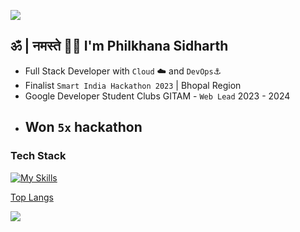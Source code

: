 ![](https://capsule-render.vercel.app/api?type=waving&color=gradient&height=100&section=header)
## ॐ | नमस्ते 🙏🏼 I'm Philkhana Sidharth

- Full Stack Developer with `Cloud` ☁️ and `DevOps`⚓️
- Finalist `Smart India Hackathon 2023` | Bhopal Region
- Google Developer Student Clubs GITAM - `Web Lead` 2023 - 2024
- ## Won `5x` hackathon
### Tech Stack
[![My Skills](https://skillicons.dev/icons?i=nextjs,react,aws,prisma,kubernetes,docker,postgres,mongodb,vite,express,workers,terraform,nodejs,redis,grafana,prometheus,tailwind,postman,figma,firebase,supabase,java,py,ts,js,go,rust,c,cpp)](https://skillicons.dev)  

<!-- <p align="left"> <img src="https://komarev.com/ghpvc/?username=psidh&label=Profile%20views&color=000000&style=flat" alt="psidh" /> </p> -->

<!-- [![Sidh's github activity graph](https://github-readme-activity-graph.vercel.app/graph?username=psidh&theme=github-compact)](https://github.com/psidh/github-readme-activity-graph) -->

<!-- ![stats](https://github-readme-stats.vercel.app/api?username=psidh&show_icons=true&theme=dark) -->

<!--!-->
[Top Langs](https://github-readme-stats.vercel.app/api/top-langs/?username=psidh&langs_count=10&theme=dark) 

![](https://capsule-render.vercel.app/api?type=waving&color=gradient&height=100&section=footer)
